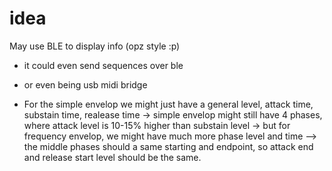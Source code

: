 # idea

May use BLE to display info (opz style :p)

- it could even send sequences over ble
- or even being usb midi bridge



- For the simple envelop we might just have a general level, attack time, substain time, realease time
    -> simple envelop might still have 4 phases, where attack level is 10-15% higher than substain level
    -> but for frequency envelop, we might have much more phase level and time
            --> the middle phases should a same starting and endpoint, so attack end and release start level should be the same.


